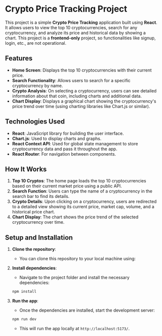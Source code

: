 # Crypto Price Tracking Project

This project is a simple **Crypto Price Tracking** application built using **React**. It allows users to view the top 10 cryptocurrencies, search for any cryptocurrency, and analyze its price and historical data by showing a chart. This project is a **frontend-only** project, so functionalities like signup, login, etc., are not operational.

## Features

- **Home Screen**: Displays the top 10 cryptocurrencies with their current price.
- **Search Functionality**: Allows users to search for a specific cryptocurrency by name.
- **Crypto Analysis**: On selecting a cryptocurrency, users can see detailed information about that coin, including charts and additional data.
- **Chart Display**: Displays a graphical chart showing the cryptocurrency's price trend over time (using charting libraries like Chart.js or similar).

## Technologies Used

- **React**: JavaScript library for building the user interface.
- **Chart.js**: Used to display charts and graphs.
- **React Context API**: Used for global state management to store cryptocurrency data and pass it throughout the app.
- **React Router**: For navigation between components.

## How It Works

1. **Top 10 Cryptos**: The home page loads the top 10 cryptocurrencies based on their current market price using a public API.
2. **Search Function**: Users can type the name of a cryptocurrency in the search bar to find its details.
3. **Crypto Details**: Upon clicking on a cryptocurrency, users are redirected to a detailed view showing its current price, market cap, volume, and a historical price chart.
4. **Chart Display**: The chart shows the price trend of the selected cryptocurrency over time.

## Setup and Installation

1. **Clone the repository**:
    - You can clone this repository to your local machine using:

2. **Install dependencies**:
    - Navigate to the project folder and install the necessary dependencies:
    ```bash
    npm install
    ```

3. **Run the app**:
    - Once the dependencies are installed, start the development server:
    ```bash
    npm run dev 
    ```
    - This will run the app locally at `http://localhost:5173/`.
